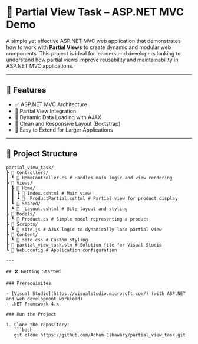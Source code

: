 # 🧩 Partial View Task – ASP.NET MVC Demo

A simple yet effective ASP.NET MVC web application that demonstrates how to work with **Partial Views** to create dynamic and modular web components. This project is ideal for learners and developers looking to understand how partial views improve reusability and maintainability in ASP.NET MVC applications.

---

## 🚀 Features

- ✅ ASP.NET MVC Architecture  
- 🧩 Partial View Integration  
- 🔄 Dynamic Data Loading with AJAX  
- 🎨 Clean and Responsive Layout (Bootstrap)  
- 🧪 Easy to Extend for Larger Applications  

---

## 📂 Project Structure
```plaintext
partial_view_task/
┣ 📂 Controllers/
┃ ┗ 📄 HomeController.cs # Handles main logic and view rendering
┣ 📂 Views/
┃ ┣ 📂 Home/
┃ ┃ ┣ 📄 Index.cshtml # Main view
┃ ┃ ┗ 📄 _ProductPartial.cshtml # Partial view for product display
┃ ┗ 📂 Shared/
┃ ┗ 📄 _Layout.cshtml # Site layout and styling
┣ 📂 Models/
┃ ┗ 📄 Product.cs # Simple model representing a product
┣ 📂 Scripts/
┃ ┗ 📄 site.js # AJAX logic to dynamically load partial view
┣ 📂 Content/
┃ ┗ 📄 site.css # Custom styling
┣ 📄 partial_view_task.sln # Solution file for Visual Studio
┗ 📄 Web.config # Application configuration

---

## 🛠️ Getting Started

### Prerequisites

- [Visual Studio](https://visualstudio.microsoft.com/) (with ASP.NET and web development workload)
- .NET Framework 4.x

### Run the Project

1. Clone the repository:
   ```bash
   git clone https://github.com/Adham-Elhawary/partial_view_task.git

